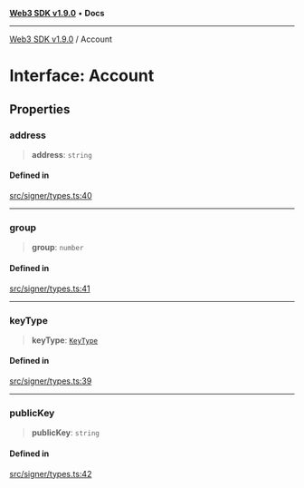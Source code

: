[**Web3 SDK v1.9.0**](../README.md) • **Docs**

***

[Web3 SDK v1.9.0](../globals.md) / Account

# Interface: Account

## Properties

### address

> **address**: `string`

#### Defined in

[src/signer/types.ts:40](https://github.com/Mystic-Nayy/alephium-web3/blob/c1afd789a197ce5fe21f08c2965942090157c33d/packages/web3/src/signer/types.ts#L40)

***

### group

> **group**: `number`

#### Defined in

[src/signer/types.ts:41](https://github.com/Mystic-Nayy/alephium-web3/blob/c1afd789a197ce5fe21f08c2965942090157c33d/packages/web3/src/signer/types.ts#L41)

***

### keyType

> **keyType**: [`KeyType`](../type-aliases/KeyType.md)

#### Defined in

[src/signer/types.ts:39](https://github.com/Mystic-Nayy/alephium-web3/blob/c1afd789a197ce5fe21f08c2965942090157c33d/packages/web3/src/signer/types.ts#L39)

***

### publicKey

> **publicKey**: `string`

#### Defined in

[src/signer/types.ts:42](https://github.com/Mystic-Nayy/alephium-web3/blob/c1afd789a197ce5fe21f08c2965942090157c33d/packages/web3/src/signer/types.ts#L42)
